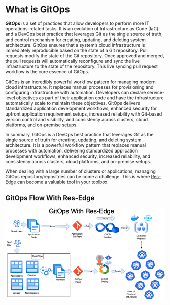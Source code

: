 # What is GitOps

**GitOps** is a set of practices that allow developers to perform more IT operations-related tasks. It is an evolution of Infrastructure as Code (IaC) and a DevOps best practice that leverages Git as the single source of truth, and control mechanism for creating, updating, and deleting system architecture. GitOps ensures that a system’s cloud infrastructure is immediately reproducible based on the state of a Git repository. Pull requests modify the state of the Git repository. Once approved and merged, the pull requests will automatically reconfigure and sync the live infrastructure to the state of the repository. This live syncing pull request workflow is the core essence of GitOps.

GitOps is an incredibly powerful workflow pattern for managing modern cloud infrastructure. It replaces manual processes for provisioning and configuring infrastructure with automation. Developers can declare service-level objectives as part of their application code and have the infrastructure automatically scale to maintain these objectives. GitOps delivers standardized application development workflows, enhanced security for upfront application requirement setups, increased reliability with Git-based version control and visibility, and consistency across clusters, cloud platforms, and on-premise setups.

In summary, GitOps is a DevOps best practice that leverages Git as the single source of truth for creating, updating, and deleting system architecture. It is a powerful workflow pattern that replaces manual processes with automation, delivering standardized application development workflows, enhanced security, increased reliability, and consistency across clusters, cloud platforms, and on-premise setups.

When dealing with a large number of clusters or applications, managing GitOps repository/repositries can be come a challenge.  This is where [Res-Edge](readme.md) can become a valuable tool in your toolbox.

## GitOps Flow With Res-Edge

![Gitops Process Diagram](/docs/images/res-edge-gitops.png "GitOps Flow")
